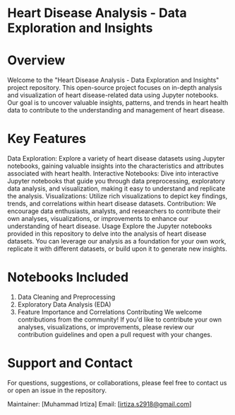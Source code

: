 # Heart Disease Analysis - Data Exploration and Insights
# Overview
Welcome to the "Heart Disease Analysis - Data Exploration and Insights" project repository. This open-source project focuses on in-depth analysis and visualization of heart disease-related data using Jupyter notebooks. Our goal is to uncover valuable insights, patterns, and trends in heart health data to contribute to the understanding and management of heart disease.

# Key Features
Data Exploration: Explore a variety of heart disease datasets using Jupyter notebooks, gaining valuable insights into the characteristics and attributes associated with heart health.
Interactive Notebooks: Dive into interactive Jupyter notebooks that guide you through data preprocessing, exploratory data analysis, and visualization, making it easy to understand and replicate the analysis.
Visualizations: Utilize rich visualizations to depict key findings, trends, and correlations within heart disease datasets.
Contribution: We encourage data enthusiasts, analysts, and researchers to contribute their own analyses, visualizations, or improvements to enhance our understanding of heart disease.
Usage
Explore the Jupyter notebooks provided in this repository to delve into the analysis of heart disease datasets. You can leverage our analysis as a foundation for your own work, replicate it with different datasets, or build upon it to generate new insights.

# Notebooks Included
1. Data Cleaning and Preprocessing
2. Exploratory Data Analysis (EDA)
3. Feature Importance and Correlations
Contributing
We welcome contributions from the community! If you'd like to contribute your own analyses, visualizations, or improvements, please review our contribution guidelines and open a pull request with your changes.

# Support and Contact
For questions, suggestions, or collaborations, please feel free to contact us or open an issue in the repository.

Maintainer: [Muhammad Irtiza]
Email: [irtiza.s2918@gmail.com]
